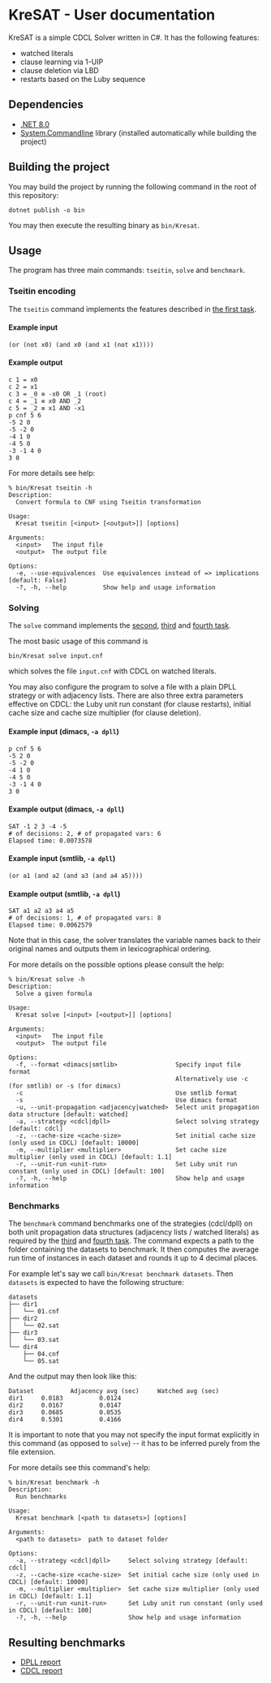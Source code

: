 # KreSAT - User documentation

KreSAT is a simple CDCL Solver written in C#.
It has the following features:

- watched literals
- clause learning via 1-UIP
- clause deletion via LBD
- restarts based on the Luby sequence

## Dependencies
- [.NET 8.0](https://dotnet.microsoft.com/en-us/download/dotnet/8.0)
- [System.Commandline](https://www.nuget.org/packages/System.CommandLine) library (installed automatically while building the project)

## Building the project
You may build the project by running the following command in the root of this repository: 
```
dotnet publish -o bin
```
You may then execute the resulting binary as `bin/Kresat`.

## Usage
The program has three main commands: `tseitin`, `solve` and `benchmark`.
### Tseitin encoding
The `tseitin` command implements the features described in [the first task](https://ktiml.mff.cuni.cz/~kucerap/satsmt/practical/task_tseitin.php).

#### Example input
`(or (not x0) (and x0 (and x1 (not x1))))`
#### Example output
```
c 1 = x0
c 2 = x1
c 3 = _0 ≡ -x0 OR _1 (root)
c 4 = _1 ≡ x0 AND _2
c 5 = _2 ≡ x1 AND -x1
p cnf 5 6
-5 2 0
-5 -2 0
-4 1 0
-4 5 0
-3 -1 4 0
3 0
```

For more details see help:
```
% bin/Kresat tseitin -h
Description:
  Convert formula to CNF using Tseitin transformation

Usage:
  Kresat tseitin [<input> [<output>]] [options]

Arguments:
  <input>   The input file
  <output>  The output file

Options:
  -e, --use-equivalences  Use equivalences instead of => implications [default: False]
  -?, -h, --help          Show help and usage information
```

### Solving
The `solve` command  implements the [second](https://ktiml.mff.cuni.cz/~kucerap/satsmt/practical/task_dpll.php), [third](https://ktiml.mff.cuni.cz/~kucerap/satsmt/practical/task_watched.php) and [fourth task](https://ktiml.mff.cuni.cz/~kucerap/satsmt/practical/task_cdcl.php).

The most basic usage of this command is
```
bin/Kresat solve input.cnf
```
which solves the file `input.cnf` with CDCL on watched literals.

You may also configure the program to solve a file with a plain DPLL strategy or with adjacency lists.
There are also three extra parameters effective on CDCL: the Luby unit run constant (for clause restarts),
initial cache size and cache size multiplier (for clause deletion).

#### Example input (dimacs, `-a dpll`)
```
p cnf 5 6
-5 2 0
-5 -2 0
-4 1 0
-4 5 0
-3 -1 4 0
3 0
```
#### Example output (dimacs, `-a dpll`)
```
SAT -1 2 3 -4 -5
# of decisions: 2, # of propagated vars: 6
Elapsed time: 0.0073578
```
#### Example input (smtlib, `-a dpll`)
`(or a1 (and a2 (and a3 (and a4 a5))))`
#### Example output (smtlib, `-a dpll`)
```
SAT a1 a2 a3 a4 a5
# of decisions: 1, # of propagated vars: 8
Elapsed time: 0.0062579
```
Note that in this case, the solver translates the variable names
back to their original names and outputs them in lexicographical ordering.

For more details on the possible options please consult the help:
```
% bin/Kresat solve -h
Description:
  Solve a given formula

Usage:
  Kresat solve [<input> [<output>]] [options]

Arguments:
  <input>   The input file
  <output>  The output file

Options:
  -f, --format <dimacs|smtlib>                Specify input file format
                                              Alternatively use -c (for smtlib) or -s (for dimacs)
  -c                                          Use smtlib format
  -s                                          Use dimacs format
  -u, --unit-propagation <adjacency|watched>  Select unit propagation data structure [default: watched]
  -a, --strategy <cdcl|dpll>                  Select solving strategy [default: cdcl]
  -z, --cache-size <cache-size>               Set initial cache size (only used in CDCL) [default: 10000]
  -m, --multiplier <multiplier>               Set cache size multiplier (only used in CDCL) [default: 1.1]
  -r, --unit-run <unit-run>                   Set Luby unit run constant (only used in CDCL) [default: 100]
  -?, -h, --help                              Show help and usage information
```

### Benchmarks
The `benchmark` command benchmarks one of the strategies (cdcl/dpll) on both unit propagation data structures (adjacency lists / watched literals) as required by the [third](https://ktiml.mff.cuni.cz/~kucerap/satsmt/practical/task_watched.php) and [fourth task](https://ktiml.mff.cuni.cz/~kucerap/satsmt/practical/task_cdcl.php).
The command expects a path to the folder containing the datasets to benchmark.
It then computes the average run time of instances in each dataset and rounds it up to 4 decimal places.

For example let's say we call `bin/Kresat benchmark datasets`.
Then `datasets` is expected to have the following structure:
```
datasets
├── dir1
│   └── 01.cnf
├── dir2
│   └── 02.sat
├── dir3
│   └── 03.sat
└── dir4
    ├── 04.cnf
    └── 05.sat
```
And the output may then look like this:
```
Dataset          Adjacency avg (sec)     Watched avg (sec)
dir1     0.0183          0.0124
dir2     0.0167          0.0147
dir3     0.0685          0.0535
dir4     0.5301          0.4166
```
It is important to note that you may not specify the input format explicitly
in this command (as opposed to `solve`) -- it has to be inferred purely from the file extension.

For more details see this command's help:
```
% bin/Kresat benchmark -h
Description:
  Run benchmarks

Usage:
  Kresat benchmark [<path to datasets>] [options]

Arguments:
  <path to datasets>  path to dataset folder

Options:
  -a, --strategy <cdcl|dpll>     Select solving strategy [default: cdcl]
  -z, --cache-size <cache-size>  Set initial cache size (only used in CDCL) [default: 10000]
  -m, --multiplier <multiplier>  Set cache size multiplier (only used in CDCL) [default: 1.1]
  -r, --unit-run <unit-run>      Set Luby unit run constant (only used in CDCL) [default: 100]
  -?, -h, --help                 Show help and usage information
```
## Resulting benchmarks
- [DPLL report](./Report_DPLL.md)
- [CDCL report](./Report_CDCL.md)
